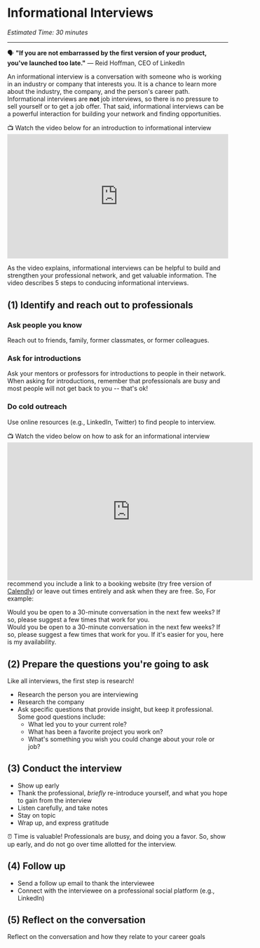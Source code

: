 # Informational Interviews

*Estimated Time: 30 minutes*

---

<aside>
  
  🗣 **"If you are not embarrassed by the first version of your product, you've launched too late."** — Reid Hoffman, CEO of LinkedIn

</aside>



An informational interview is a conversation with someone who is working in an industry or company that interests you. It is a chance to learn more about the industry, the company, and the person's career path. Informational interviews are **not** job interviews, so there is no pressure to sell yourself or to get a job offer. That said, informational interviews can be a powerful interaction for building your network and finding opportunities. 

<aside> 
  📺 Watch the video below for an introduction to informational interview
</aside>

<div style="position: relative; padding-bottom: 56.25%; height: 0;">
  <iframe width="560" height="315" src="https://www.youtube.com/embed/wm5nhB0lYL8" title="YouTube video player" frameborder="0" allow="accelerometer; autoplay; clipboard-write; encrypted-media; gyroscope; picture-in-picture; web-share" allowfullscreen style="position: absolute; top: 0; left: 0; width: 100%; height: 100%;"></iframe>
</div>

As the video explains, informational interviews can be helpful to build and strengthen your professional network, and get valuable information. The video describes 5 steps to conducing informational interviews. 


## (1) Identify and reach out to professionals

### Ask people you know
Reach out to friends, family, former classmates, or former colleagues. 

### Ask for introductions
Ask your mentors or professors for introductions to people in their network. When asking for introductions, remember that professionals are busy and most people will not get back to you -- that's ok! 

### Do cold outreach
Use online resources (e.g., LinkedIn, Twitter) to find people to interview. 

<aside> 
  📺 Watch the video below on how to ask for an informational interview
</aside>

<div style="position: relative; padding-bottom: 56.25%; height: 0;">
  <iframe width="560" height="315" src="https://www.youtube.com/embed/h408ivG4mDQ" title="YouTube video player" frameborder="0" allow="accelerometer; autoplay; clipboard-write; encrypted-media; gyroscope; picture-in-picture; web-share" allowfullscreen></iframe>
</div>

The video suggests including possible times. Instead of specific times, I recommend you include a link to a booking website (try free version of <a href="https://calendly.com/" target="_blank">Calendly</a>) or leave out times entirely and ask when they are free. So, For example:

<aside> 
  Would you be open to a 30-minute conversation in the next few weeks? If so, please suggest a few times that work for you.<br />
</aside>
  
  <aside> 
  Would you be open to a 30-minute conversation in the next few weeks? If so, please suggest a few times that work for you. If it's easier for you, here is my availability. 
  </aside>


## (2) Prepare the questions you're going to ask 
Like all interviews, the first step is research! 
- Research the person you are interviewing
- Research the company 
- Ask specific questions that provide insight, but keep it professional. Some good questions include:
  - What led you to your current role?
  - What has been a favorite project you work on?
  - What's something you wish you could change about your role or job?



## (3) Conduct the interview
- Show up early
- Thank the professional, _briefly_ re-introduce yourself, and what you hope to gain from the interview
- Listen carefully, and take notes
- Stay on topic
- Wrap up, and express gratitude 

<aside>
  ⏰ Time is valuable! Professionals are busy, and doing you a favor. So, show up early, and do not go over time allotted for the interview.
  </aside>


## (4) Follow up 
- Send a follow up email to thank the interviewee
- Connect with the interviewee on a professional social platform (e.g., LinkedIn)


## (5) Reflect on the conversation
Reflect on the conversation and how they relate to your career goals

